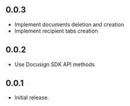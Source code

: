 ## 0.0.3

* Implement documents deletion and creation
* Implement recipient tabs creation

## 0.0.2

* Use Docusign SDK API methods

## 0.0.1

* Initial release.
